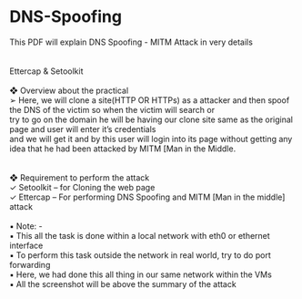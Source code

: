 # DNS-Spoofing<br>
This PDF will explain DNS Spoofing - MITM Attack in very details<br>
<br><br>
                                Ettercap & Setoolkit
<br><br>
❖ Overview about the practical<br>
➢ Here, we will clone a site(HTTP OR HTTPs) as a attacker and then spoof the DNS of the victim so when the victim will search or <br>
try to go on the domain he will be having our clone site same as the original page and user will enter it’s credentials <br>
and we will get it and by this user will login into its page without getting any idea that he had been attacked by MITM [Man in the Middle.<br>
<br><br>
❖ Requirement to perform the attack<br>
✓ Setoolkit – for Cloning the web page<br>
✓ Ettercap – For performing DNS Spoofing and MITM [Man in the middle] attack
<br><br>
▪ Note: -<br>
▪ This all the task is done within a local network with eth0 or ethernet interface<br>
▪ To perform this task outside the network in real world, try to do port forwarding<br>
▪ Here, we had done this all thing in our same network within the VMs<br>
▪ All the screenshot will be above the summary of the attack<br>
